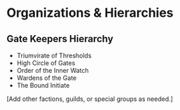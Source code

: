 # Organizations & Hierarchies

## Gate Keepers Hierarchy
- Triumvirate of Thresholds
- High Circle of Gates
- Order of the Inner Watch
- Wardens of the Gate
- The Bound Initiate

[Add other factions, guilds, or special groups as needed.]